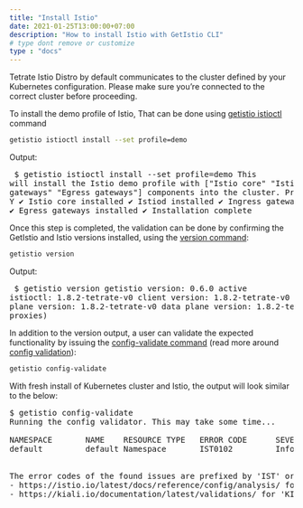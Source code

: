 ```yaml
---
title: "Install Istio"
date: 2021-01-25T13:00:00+07:00
description: "How to install Istio with GetIstio CLI"
# type dont remove or customize
type : "docs"
---
```

Tetrate Istio Distro by default communicates to the cluster defined by your Kubernetes configuration. Please make sure you’re connected to the correct cluster before proceeding.

To install the demo profile of Istio, That can be done using [getistio istioctl](/getistio-cli/reference/getistio_istioctl) command
```sh
getistio istioctl install --set profile=demo
```

Output: <pre>
$ getistio istioctl install --set profile=demo
This will install the Istio demo profile with ["Istio core" "Istiod" "Ingress gateways" "Egress gateways"] components into the cluster. Proceed? (y/N) Y
✔ Istio core installed
✔ Istiod installed
✔ Ingress gateways installed
✔ Egress gateways installed
✔ Installation complete </pre>
Once this step is completed, the validation can be done by confirming the GetIstio and Istio versions installed, using the [version command](/getistio-cli/reference/getistio_version):
```sh
getistio version
```
Output:<pre>
$ getistio version
getistio version: 0.6.0
active istioctl: 1.8.2-tetrate-v0
client version: 1.8.2-tetrate-v0
control plane version: 1.8.2-tetrate-v0
data plane version: 1.8.2-tetrate-v0 (2 proxies)
</pre>

In addition  to the version output, a user can validate the expected functionality by issuing the [config-validate command](/getistio-cli/reference/getistio_config-validate) (read more around [config validation](/config-validation)):
```sh
getistio config-validate
```
With fresh install of Kubernetes cluster and Istio, the output will look similar to the below:
<pre>$ getistio config-validate
Running the config validator. This may take some time...

NAMESPACE       NAME    RESOURCE TYPE   ERROR CODE      SEVERITY        MESSAGE
default         default Namespace       IST0102         Info            The namespace is not enabled for Istio injection. Run 'kubectl label namespace default istio-injection=enabled' to
                                                                        enable it, or 'kubectl label namespace default istio-injection=disabled' to explicitly mark it as not needing injection.

The error codes of the found issues are prefixed by 'IST' or 'KIA'. For the detailed explanation, please refer to
- https://istio.io/latest/docs/reference/config/analysis/ for 'IST' error codes
- https://kiali.io/documentation/latest/validations/ for 'KIA' error codes
</pre>
